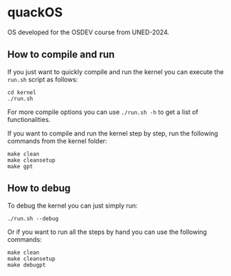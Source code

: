 # quackOS
OS developed for the OSDEV course from UNED-2024.

## How to compile and run
If you just want to quickly compile and run the kernel you can execute the `run.sh` script as follows:
```
cd kernel
./run.sh
```
For more compile options you can use `./run.sh -h` to get a list of functionalities.

If you want to compile and run the kernel step by step, run the following commands from the kernel folder:
```
make clean
make cleansetup
make gpt
```

## How to debug
To debug the kernel you can just simply run:
```
./run.sh --debug
```

Or if you want to run all the steps by hand you can use the following commands:
```
make clean
make cleansetup
make debugpt
```
